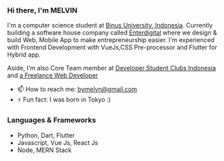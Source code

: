 ### Hi there, I'm MELVIN

<!--
**melvnl/melvnl** is a ✨ _special_ ✨ repository because its `README.md` (this file) appears on your GitHub profile. -->

I'm a computer science student at [Binus University, Indonesia](https://www.instagram.com/). Currently building a software house company called [Enterdigital](https://www.instagram.com/enterdigital.id/) where we design & build Web, Mobile App to make entrepreneurship easier. I'm experienced with Frontend Development with VueJs,CSS Pre-processor and Flutter for Hybrid app.

Aside, I'm also Core Team member at [Developer Student Clubs Indonesia](https://dsc.community.dev/binus-university-anggrek-campus/) and [a Freelance Web Developer](https://bymelvn.com/)

<!-- 🔭 I’m currently working on few projects -->
- 📫 How to reach me: bymelvn@gmail.com
- ⚡ Fun fact: I was born in Tokyo :)

### Languages & Frameworks
- Python, Dart, Flutter
- Javascript, Vue Js, React Js
- Node, MERN Stack
